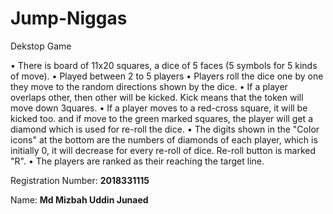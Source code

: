# Jump-Niggas
Dekstop Game

• There is board of 11x20 squares, a dice of 5 faces (5 symbols for 5 kinds of move).
• Played between 2 to 5 players
• Players roll the dice one by one they move to the random directions shown by the dice.
• If a player overlaps other, then other will be kicked. Kick means that the token will move down 3quares.
• If a player moves to a red-cross square, it will be kicked too. and if move to the green marked squares, the player will get a diamond which is used for re-roll the dice.
• The digits shown in the "Color icons" at the bottom are the numbers of diamonds of each player, which is initially 0, it will decrease for every re-roll of dice. Re-roll button is marked "R".
• The players are ranked as their reaching the target line.






Registration Number: **2018331115**

Name: **Md Mizbah Uddin Junaed**


